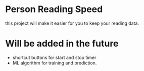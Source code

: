 # Person Reading Speed  
this project will make it easier for you to keep your reading data.

# Will be added in the future
- shortcut buttons for start and stop timer
- ML algorithm for training and prediction.



